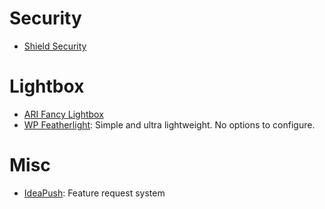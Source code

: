 # Security
- [Shield Security](https://wordpress.org/plugins/wp-simple-firewall/)

# Lightbox
- [ARI Fancy Lightbox](https://wordpress.org/plugins/ari-fancy-lightbox/)
- [WP Featherlight](https://wordpress.org/plugins/wp-featherlight/): Simple and ultra lightweight. No options to configure. 

# Misc
- [IdeaPush](https://wordpress.org/plugins/ideapush/): Feature request system
